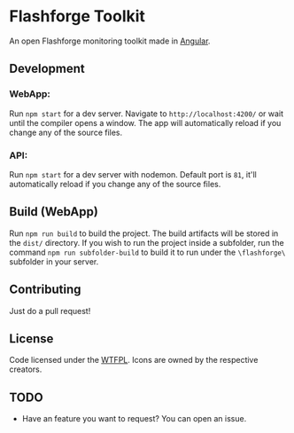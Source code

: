 # Flashforge Toolkit

An open Flashforge monitoring toolkit made in [Angular](https://github.com/angular/angular-cli).

## Development
  
### WebApp:
Run `npm start` for a dev server. Navigate to `http://localhost:4200/` or wait until the compiler opens a window. The app will automatically reload if you change any of the source files.
  
### API:
Run `npm start` for a dev server with nodemon. Default port is `81`, it'll automatically reload if you change any of the source files.
  
## Build (WebApp)

Run `npm run build` to build the project. The build artifacts will be stored in the `dist/` directory. If you wish to run the project inside a subfolder, run the command `npm run subfolder-build` to build it to run under the `\flashforge\` subfolder in your server.

## Contributing

Just do a pull request!

## License

Code licensed under the [WTFPL](http://www.wtfpl.net/txt/copying/). Icons are owned by the respective creators.

## TODO

- Have an feature you want to request? You can open an issue.